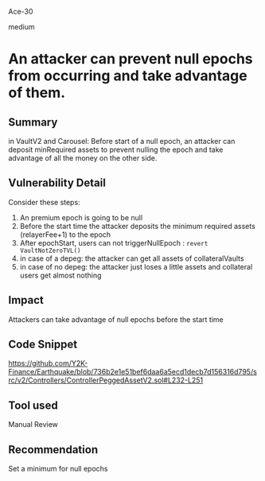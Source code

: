 Ace-30

medium

# An attacker can prevent null epochs from occurring and take advantage of them.

## Summary
in VaultV2 and Carousel:
Before start of a null epoch, an attacker can deposit minRequired assets to prevent nulling the epoch and take advantage of all the money on the other side.

## Vulnerability Detail
Consider these steps:

1.  An premium epoch is going to be null 
2. Before the start time the attacker deposits the minimum required assets (relayerFee+1) to the epoch
3. After epochStart, users can not triggerNullEpoch : `revert VaultNotZeroTVL()`
4. in case of a depeg: the attacker can get all assets of collateralVaults
5. in case of no depeg: the attacker just loses a little assets and collateral users get almost nothing

## Impact
Attackers can take advantage of null epochs before the start time
## Code Snippet
https://github.com/Y2K-Finance/Earthquake/blob/736b2e1e51bef6daa6a5ecd1decb7d156316d795/src/v2/Controllers/ControllerPeggedAssetV2.sol#L232-L251
## Tool used

Manual Review

## Recommendation
Set a minimum for null epochs 